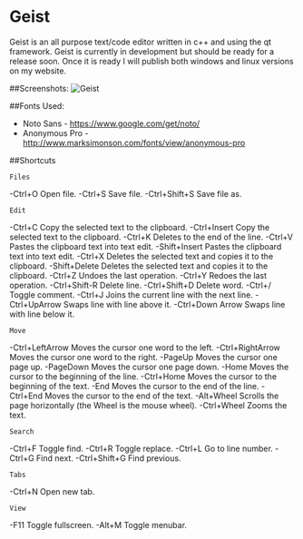# Geist
Geist is an all purpose text/code editor written in c++ and using the qt framework. Geist is currently in development but should be ready for
a release soon. Once it is ready I will publish both windows and linux versions on my website.

##Screenshots:
![Geist](https://github.com/jubal-R/Geist/blob/master/Screenshots/geist.png)

##Fonts Used:
- Noto Sans - https://www.google.com/get/noto/
- Anonymous Pro - http://www.marksimonson.com/fonts/view/anonymous-pro

##Shortcuts

	Files
-Ctrl+O            Open file.
-Ctrl+S	           Save file.
-Ctrl+Shift+S      Save file as.

	Edit
-Ctrl+C            Copy the selected text to the clipboard.
-Ctrl+Insert       Copy the selected text to the clipboard.
-Ctrl+K            Deletes to the end of the line.
-Ctrl+V            Pastes the clipboard text into text edit.
-Shift+Insert      Pastes the clipboard text into text edit.
-Ctrl+X            Deletes the selected text and copies it to the clipboard.
-Shift+Delete      Deletes the selected text and copies it to the clipboard.
-Ctrl+Z            Undoes the last operation.
-Ctrl+Y            Redoes the last operation.
-Ctrl+Shift-R      Delete line.
-Ctrl+Shift+D      Delete word.
-Ctrl+/            Toggle comment.
-Ctrl+J            Joins the current line with the next line.
-Ctrl+UpArrow      Swaps line with line above it.
-Ctrl+Down Arrow   Swaps line with line below it.

	Move
-Ctrl+LeftArrow    Moves the cursor one word to the left.
-Ctrl+RightArrow   Moves the cursor one word to the right.
-PageUp            Moves the cursor one page up.
-PageDown          Moves the cursor one page down.
-Home              Moves the cursor to the beginning of the line.
-Ctrl+Home         Moves the cursor to the beginning of the text.
-End               Moves the cursor to the end of the line.
-Ctrl+End          Moves the cursor to the end of the text.
-Alt+Wheel         Scrolls the page horizontally (the Wheel is the mouse wheel).
-Ctrl+Wheel        Zooms the text.

	Search
-Ctrl+F           Toggle find.
-Ctrl+R           Toggle replace.
-Ctrl+L           Go to line number.
-Ctrl+G           Find next.
-Ctrl+Shift+G     Find previous.

	Tabs
-Ctrl+N           Open new tab.

	View
-F11              Toggle fullscreen.
-Alt+M            Toggle menubar.
